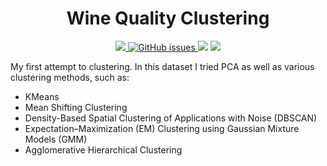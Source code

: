 <h1 align = 'center'> Wine Quality Clustering </h1>
<p align = 'center'>
  
 <a href = 'https://www.python.org/downloads/release/python-396/'>
   <img src = 'https://img.shields.io/badge/python-v3.9-blue'>
 </a>

 <a href="https://github.com/orkunaran/Wine-Quality-Clustering/issues">
  <img alt="GitHub issues" src="https://img.shields.io/github/issues/orkunaran/Wine-Quality-Clustering">
 </a>
 
 <img src = 'https://badges.pufler.dev/visits/orkunaran/Wine-Quality-Clustering'>

 <img src = 'https://fastly.4sqi.net/img/general/width960/11437243_V7mu13uTH31VkPP0-TLIFUJf0C8fKE_E6rbdMhTWV0A.jpg'>

My first attempt to clustering. In this dataset I tried PCA as well as various clustering methods, such as:

 - KMeans
 - Mean Shifting Clustering
 - Density-Based Spatial Clustering of Applications with Noise (DBSCAN)
 - Expectation–Maximization (EM) Clustering using Gaussian Mixture Models (GMM)
 - Agglomerative Hierarchical Clustering




